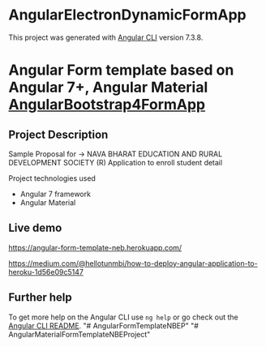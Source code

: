 # AngularElectronDynamicFormApp

This project was generated with [Angular CLI](https://github.com/angular/angular-cli) version 7.3.8.


# Angular Form template based on Angular 7+, Angular Material  <a href="https://github.com/karthikgb/AngularBootstrap4FormTemplate">AngularBootstrap4FormApp</a>
<!-- <img src="https://angular-form-template-neb.herokuapp.com/assets/previewPics/angularTemplaetPreviewPic.png"/>

<img src="https://angular-form-template-neb.herokuapp.com/assets/previewPics/angularTemplaetPreviewPic.png"/> -->

## Project Description

Sample Proposal for -> NAVA BHARAT EDUCATION AND RURAL DEVELOPMENT SOCIETY (R)
Application to enroll student detail

Project technologies used
- Angular 7 framework
- Angular Material

## Live demo
https://angular-form-template-neb.herokuapp.com/

https://medium.com/@hellotunmbi/how-to-deploy-angular-application-to-heroku-1d56e09c5147 


## Further help

To get more help on the Angular CLI use `ng help` or go check out the [Angular CLI README](https://github.com/angular/angular-cli/blob/master/README.md).
"# AngularFormTemplateNBEP" 
"# AngularMaterialFormTemplateNBEProject" 